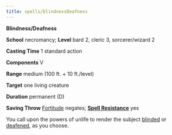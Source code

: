 ```yaml
---
title: spells/blindnessDeafness
---
```

 **Blindness/Deafness**

**School** necromancy; **Level** bard 2, cleric 3, sorcerer/wizard 2

**Casting Time** 1 standard action

**Components** V

**Range** medium (100 ft. + 10 ft./level)

**Target** one living creature

**Duration** permanent (D)

**Saving Throw** [Fortitude](../combat.md#_fortitude) negates; **[Spell Resistance](../glossary.md#_spell-resistance)** yes

You call upon the powers of unlife to render the subject [blinded](../glossary.md#_blinded) or [deafened](../glossary.md#_deafened), as you choose.


